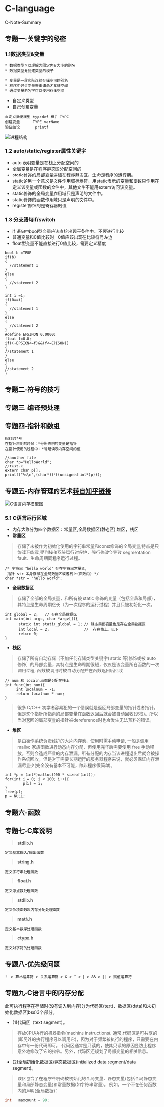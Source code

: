 # C-language
C-Note-Summary
## 专题一-关键字的秘密
### 1.1数据类型&变量
```
* 数据类型可以理解为固定内存大小的别名
* 数据类型是创建类型的模子
```
```
* 变量是一段实际连续存储空间的别名
* 程序中通过变量来申请命名存储空间
* 通过变量的名字可以使用存储空间
```
* 自定义类型
* 自己创建变量
```
自定义数据类型 typedef 模子 TYPE 
创建变量      TYPE varName
验证结论       printf
```
![进程结构](https://github.com/Ceneses/C-language/blob/master/linux%E7%9A%84%E8%BF%9B%E7%A8%8B%E7%BB%93%E6%9E%84.png)
### 1.2 auto/static/register属性关键字
- auto 表明变量是在栈上分配空间的
- 全局变量是在程序静态区分配空间的
- static修饰的局部变量存储在程序静态区，生命是程序的运行期。
- static的另一个意义是文件作用域标示符，用static表示的变量和函数只作用在定义该变量或函数的文件中，其他文件不能用extern访问该变量。 
- static修饰的全局变量作用域只是声明的文件中。
- static修饰的函数作用域只是声明的文件中。
- register修饰的是寄存器的值
### 1.3 分支语句if/switch
- if 语句中bool型变量应该直接出现于条件中，不要进行比较
- 普通变量和0值比较时，0值应该出现在比较符号左边
- float型变量不能直接进行0值比较，需要定义精度
```
bool b =TRUE
if(b)
{
  //statement 1
}
else
{
  //statement 2
}

int i =1;
if(0==i)
{
  //statement 1
}
else
{
  //statement 2
}
#define EPSINON 0.00001
float f=0.0;
if((-EPSION<=f)&&(f<=EPISON))
{
//statement 1
}
else
{
//statement 2
}
```
## 专题二-符号的技巧
## 专题三-编译预处理
## 专题四-指针和数组
```
指针的*号
在指针声明的时候：*号所声明的变量是指针
在指针使用的过程中：*号是读取内存空间的值
```
```
//another file
char *p="HelloWorld";
//test.c
extern char p[];
printf("%s\n",(char*)(*((unsigned int*)p)));
```
## 专题五-内存管理的艺术[转自知乎链接](https://zhuanlan.zhihu.com/p/55241632)
![C语言内存模型图](https://github.com/Ceneses/C-language/blob/master/C%E8%AF%AD%E8%A8%80%E5%86%85%E5%AD%98%E6%A8%A1%E5%9E%8B.jpg)
### 5.1 C语言运行区域
- 内存大致分为四个数据区：常量区,全局数据区(静态区),堆区，栈区
- **常量区**
> 存储了未被作为初始化使用的字符串常量和const修饰的全局变量,特点是只能读不能写,受到操作系统运行时保护，强行修改会导致 segmentation fault，生命周期同程序运行过程。
```
/* 字符串 "hello world" 存在字符串常量区, 
 指针 str 本身存储在全局数据区或者栈上(函数内) */
char *str = "hello world";
```
- **全局数据区**
> 存储了全部的全局变量，和所有被 static 修饰的变量（包括全局和局部），其特点是生命周期很长（为一次程序的运行过程）并且只被初始化一次。
```
int global = 2;   // 存在全局数据区   
int main(int argc, char *argv[]){ 
      static int static_global = 1; // 静态局部变量也是存在全局数据区    
      int local = 2;                //  存在栈上，见下   
      return 0;
}
```
- **栈区**
> 存储了所有自动存储（不加任何存储类型关键字( static 等)修饰或被 auto 修饰）的局部变量，其特点是生命周期很短，仅仅是该变量所在函数的一次调用过程, 函数被调用时被自动分配并在函数返回后回收
```
// num 和 localnum都是分配在栈上   
int func(int num){      
     int localnum = -1;     
     return localnum * num;   
} 
```
> 很多 C/C++ 初学者容易犯的一个错误就是返回局部变量的指针或者指针，但是这个指针所指向的局部变量在函数返回后就会被自动回收(退栈)。所以当对返回的局部变量的指针被dereference时也会发生无法预料的错误。
- **堆区**
> 是由操作系统负责维护的大片内存池，使用时需手动申请, 一般是调用 malloc 家族函数进行动态内存分配，但使用完毕后需要使用 free 手动释放，否则会造成严重的内存泄漏。所有分配的内存当该进程退出后就会被操作系统回收，但是对于需要长期运行的服务器程序来说，就必须保证内存泄漏尽量少(完全没有基本不可能，除非程序很简单)。
```
int *p = (int*)malloc(100 * sizeof(int));   
for(int i = 0; i < 100; i++){ 
        p[i] = i;      
}  
free(p);
p = NULL;
```
## 专题六-函数
## 专题七-C库说明
> **stdlib.h**
```
定义基本输入/输出函数
```
> **string.h**
```
定义字符串处理函数
```
> **float.h**
```
定义浮点数处理函数
```
> **stdlib.h**
```
定义杂项函数及内存分配处理函数
```
> **math.h**
```
定义基本数学处理函数
```
> **ctype.h**
```
定义对字符的处理函数
```
## 专题八-优先级问题
```
！ > 算术运算符 > 关系运算符 > & > ^ > | > && > || > 赋值运算符
```
## 专题九-C语言中的内存分配
此可执行程序在存储时(没有调入到内存)分为代码区(text)、数据区(data)和未初始化数据区(bss)3个部分。
* (1)代码区（text segment）。
> 存放CPU执行的机器指令(machine instructions).
> 通常,代码区是可共享的(即另外的执行程序可以调用它)，因为对于频繁被执行的程序，只需要在内存中有一份代码即可。
> 代码区通常是只读的，使其只读的原因是防止程序意外地修改了它的指令。另外，代码区还规划了局部变量的相关信息。
* (2)全局初始化数据区/静态数据区(initialized data segment/data segment)。
> 该区包含了在程序中明确被初始化的全局变量、静态变量(包括全局静态变量和局部静态变量)和常量数据(如字符串常量)。
> 例如，一个不在任何函数内的声明(全局数据)：
```c
int   maxcount = 99;
```
